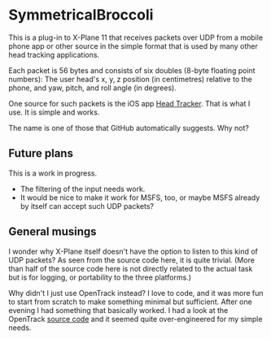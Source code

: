 # SymmetricalBroccoli

This is a plug-in to X-Plane 11 that receives packets over UDP from a
mobile phone app or other source in the simple format that is used by
many other head tracking applications.

Each packet is 56 bytes and consists of six doubles (8-byte floating
point numbers): The user head's x, y, z position (in centimetres)
relative to the phone, and yaw, pitch, and roll angle (in degrees).

One source for such packets is the iOS app [Head
Tracker](https://apps.apple.com/us/app/head-tracker/id1527710071).
That is what I use. It is simple and works.

The name is one of those that GitHub automatically suggests. Why not?

Future plans
------------

This is a work in progress.

* The filtering of the input needs work.
* It would be nice to make it work for MSFS, too, or maybe MSFS
  already by itself can accept such UDP packets?

General musings
---------------

I wonder why X-Plane itself doesn't have the option to listen to this
kind of UDP packets? As seen from the source code here, it is quite
trivial. (More than half of the source code here is not directly
related to the actual task but is for logging, or portability to the
three platforms.)

Why didn't I just use OpenTrack instead? I love to code, and it was
more fun to start from scratch to make something minimal but
sufficient. After one evening I had something that basically worked. I
had a look at the OpenTrack [source
code](https://github.com/opentrack/opentrack.git) and it seemed quite
over-engineered for my simple needs.
